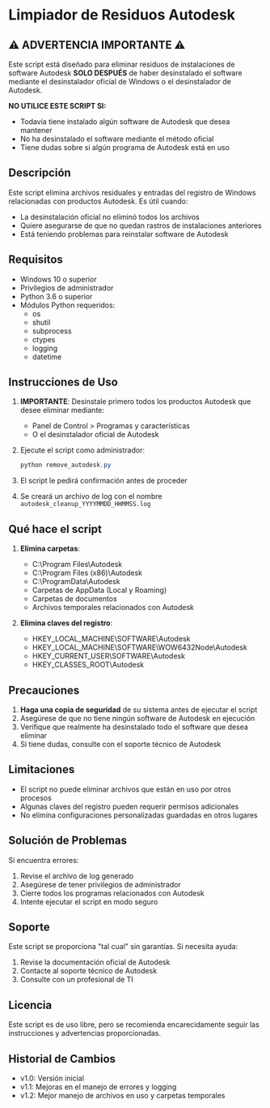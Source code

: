 # Limpiador de Residuos Autodesk

## ⚠️ ADVERTENCIA IMPORTANTE ⚠️

Este script está diseñado para eliminar residuos de instalaciones de software Autodesk **SOLO DESPUÉS** de haber desinstalado el software mediante el desinstalador oficial de Windows o el desinstalador de Autodesk.

**NO UTILICE ESTE SCRIPT SI:**
- Todavía tiene instalado algún software de Autodesk que desea mantener
- No ha desinstalado el software mediante el método oficial
- Tiene dudas sobre si algún programa de Autodesk está en uso

## Descripción

Este script elimina archivos residuales y entradas del registro de Windows relacionadas con productos Autodesk. Es útil cuando:
- La desinstalación oficial no eliminó todos los archivos
- Quiere asegurarse de que no quedan rastros de instalaciones anteriores
- Está teniendo problemas para reinstalar software de Autodesk

## Requisitos

- Windows 10 o superior
- Privilegios de administrador
- Python 3.6 o superior
- Módulos Python requeridos:
  - os
  - shutil
  - subprocess
  - ctypes
  - logging
  - datetime

## Instrucciones de Uso

1. **IMPORTANTE**: Desinstale primero todos los productos Autodesk que desee eliminar mediante:
   - Panel de Control > Programas y características
   - O el desinstalador oficial de Autodesk

2. Ejecute el script como administrador:
   ```powershell
   python remove_autodesk.py
   ```

3. El script le pedirá confirmación antes de proceder

4. Se creará un archivo de log con el nombre `autodesk_cleanup_YYYYMMDD_HHMMSS.log`

## Qué hace el script

1. **Elimina carpetas**:
   - C:\Program Files\Autodesk
   - C:\Program Files (x86)\Autodesk
   - C:\ProgramData\Autodesk
   - Carpetas de AppData (Local y Roaming)
   - Carpetas de documentos
   - Archivos temporales relacionados con Autodesk

2. **Elimina claves del registro**:
   - HKEY_LOCAL_MACHINE\SOFTWARE\Autodesk
   - HKEY_LOCAL_MACHINE\SOFTWARE\WOW6432Node\Autodesk
   - HKEY_CURRENT_USER\SOFTWARE\Autodesk
   - HKEY_CLASSES_ROOT\Autodesk

## Precauciones

1. **Haga una copia de seguridad** de su sistema antes de ejecutar el script
2. Asegúrese de que no tiene ningún software de Autodesk en ejecución
3. Verifique que realmente ha desinstalado todo el software que desea eliminar
4. Si tiene dudas, consulte con el soporte técnico de Autodesk

## Limitaciones

- El script no puede eliminar archivos que están en uso por otros procesos
- Algunas claves del registro pueden requerir permisos adicionales
- No elimina configuraciones personalizadas guardadas en otros lugares

## Solución de Problemas

Si encuentra errores:
1. Revise el archivo de log generado
2. Asegúrese de tener privilegios de administrador
3. Cierre todos los programas relacionados con Autodesk
4. Intente ejecutar el script en modo seguro

## Soporte

Este script se proporciona "tal cual" sin garantías. Si necesita ayuda:
1. Revise la documentación oficial de Autodesk
2. Contacte al soporte técnico de Autodesk
3. Consulte con un profesional de TI

## Licencia

Este script es de uso libre, pero se recomienda encarecidamente seguir las instrucciones y advertencias proporcionadas.

## Historial de Cambios

- v1.0: Versión inicial
- v1.1: Mejoras en el manejo de errores y logging
- v1.2: Mejor manejo de archivos en uso y carpetas temporales 